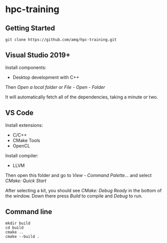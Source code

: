 # hpc-training

## Getting Started

```
git clone https://github.com/amq/hpc-training.git
```

## Visual Studio 2019+

Install components:
- Desktop development with C++

Then *Open a local folder* or *File - Open - Folder*

It will automatically fetch all of the dependencies, taking a minute or two.

## VS Code

Install extensions:
- C/C++
- CMake Tools
- OpenCL

Install compiler:
- LLVM

Then open this folder and go to *View - Command Palette...* and select *CMake: Quick Start*

After selecting a kit, you should see *CMake: Debug Ready* in the bottom of the window. Down there press *Build* to compile and *Debug* to run.

## Command line

```
mkdir build
cd build
cmake ..
cmake --build .
```
